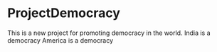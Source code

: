 # ProjectDemocracy
This is a new project for promoting democracy in the world.
India is a democracy
America is a democracy